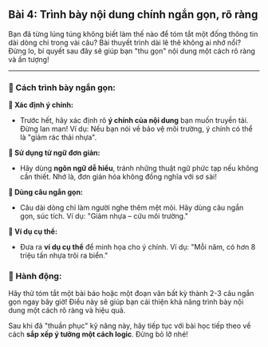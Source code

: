 ## Bài 4: Trình bày nội dung chính ngắn gọn, rõ ràng

Bạn đã từng lúng túng không biết làm thế nào để tóm tắt một đống thông tin dài dòng chỉ trong vài câu? Bài thuyết trình dài lê thê không ai nhớ nổi? Đừng lo, bí quyết sau đây sẽ giúp bạn "thu gọn" nội dung một cách rõ ràng và ấn tượng!

---

### 📌 Cách trình bày ngắn gọn:

**🔹 Xác định ý chính:**
- Trước hết, hãy xác định rõ **ý chính của nội dung** bạn muốn truyền tải. Đừng lan man! Ví dụ: Nếu bạn nói về bảo vệ môi trường, ý chính có thể là "giảm rác thải nhựa".

**🔹 Sử dụng từ ngữ đơn giản:**
- Hãy dùng **ngôn ngữ dễ hiểu**, tránh những thuật ngữ phức tạp nếu không cần thiết. Nhớ là, đơn giản hóa không đồng nghĩa với sơ sài!

**🔹 Dùng câu ngắn gọn:**
- Câu dài dòng chỉ làm người nghe thêm mệt mỏi. Hãy dùng câu ngắn gọn, súc tích. Ví dụ: "Giảm nhựa – cứu môi trường."

**🔹 Ví dụ cụ thể:**
- Đưa ra **ví dụ cụ thể** để minh họa cho ý chính. Ví dụ: "Mỗi năm, có hơn 8 triệu tấn nhựa trôi ra biển."

### 🚀 Hành động:

Hãy thử tóm tắt một bài báo hoặc một đoạn văn bất kỳ thành 2-3 câu ngắn gọn ngay bây giờ! Điều này sẽ giúp bạn cải thiện khả năng trình bày nội dung một cách rõ ràng và hiệu quả.

Sau khi đã "thuần phục" kỹ năng này, hãy tiếp tục với bài học tiếp theo về cách **sắp xếp ý tưởng một cách logic**. Đừng bỏ lỡ nhé!